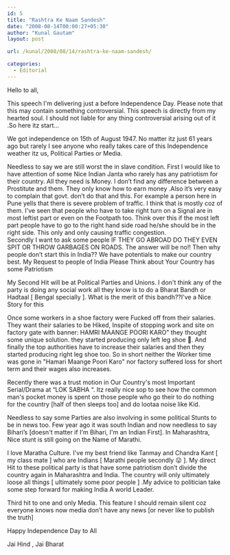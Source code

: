 ```yaml
---
id: 5
title: "Rashtra Ke Naam Sandesh"
date: "2008-08-14T00:00:27+05:30"
author: "Kunal Gautam"
layout: post

url: /kunal/2008/08/14/rashtra-ke-naam-sandesh/

categories:
  - Editorial
---
```


Hello to all,

This speech I'm delivering just a before Independence Day. Please note that this may contain something controversial. This speech is directly from my hearted soul. I should not liable for any thing controversial arising out of it .So here itz start...

We got independence on 15th of August 1947. No matter itz just 61 years ago but rarely I see anyone who really takes care of this Independence weather itz us, Political Parties or Media.

Needless to say we are still worst the in slave condition. First I would like to have attention of some Nice Indian Janta who rarely has any patriotism for their country. All they need is Money. I don’t find any difference between a Prostitute and them. They only know how to earn money .Also it’s very easy to complain that govt. don’t do that and this. For example a person here in Pune yells that there is severe problem of traffic. I think that is mostly coz of them. I've seen that people who have to take right turn on a Signal are in most leftist part or even on the Footpath too. Think over this if the most left part people have to go to the right hand side road he/she should be in the right side. This only and only causing traffic congestion.  
Secondly I want to ask some people IF THEY GO ABROAD DO THEY EVEN SPIT OR THROW GARBAGES ON ROADS. The answer will be no!! Then why people don’t start this in India?? We have potentials to make our country best. My Request to people of India Please Think about Your Country has some Patriotism

My Second Hit will be at Political Parties and Unions. I don't think any of the party is doing any social work all they know is to do a Bharat Bandh or Hadtaal \[ Bengal specially \]. What is the merit of this bandh??I've a Nice Story for this

Once some workers in a shoe factory were Fucked off from their salaries. They want their salaries to be Hiked, Inspite of stopping work and site on factory gate with banner: HAMRI MAANGE POORI KARO" they thought some unique solution. they started producing only left leg shoe 🤣. And finally the top authorities have to increase their salaries and then they started producing right leg shoe too. So in short neither the Worker time was gone in "Hamari Maange Poori Karo" nor factory suffered loss for short term and their wages also increases.

Recently there was a trust motion in Our Country's most Important Serial/Drama at “LOK SABHA “. Itz really nice sop to see how the common man's pocket money is spent on those people who go their to do nothing for the country \[half of then sleeps too\] and do lootaa noise like Kid.

Needless to say some Parties are also involving in some political Stunts to be in news too. Few year ago it was south Indian and now needless to say Bihari’s \[doesn't matter if I'm Bihari, I'm an Indian First\]. In Maharashtra, Nice stunt is still going on the Name of Marathi.

I love Maratha Culture. I've my best friend like Tanmay and Chandra Kant \[ my class mate \] who are Indians \[ Marathi people secondly 😛 \]. My direct Hit to these political party is that have some patriotism don’t divide the country again in Maharashtra and India. The country will only ultimately loose all things \[ ultimately some poor people \] .My advice to politician take some step forward for making India A world Leader.

Third hit to one and only Media. This feature I should remain silent coz everyone knows now media don’t have any news \[or never like to publish the truth\]

Happy Independence Day to All

Jai Hind , Jai Bharat
